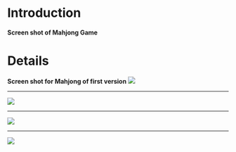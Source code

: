 # Introduction #
**Screen shot of Mahjong Game**
# Details #
**Screen shot for Mahjong of first version**
<img src='http://ccgclient.googlecode.com/files/mahjong-screenshot-01.jpg' />

---

<img src='http://ccgclient.googlecode.com/files/mahjong-screenshot-02.jpg' />

---

<img src='http://ccgclient.googlecode.com/files/mahjong-screenshot-03.jpg' />

---

<img src='http://ccgclient.googlecode.com/files/mahjong-screenshot-04.jpg' />